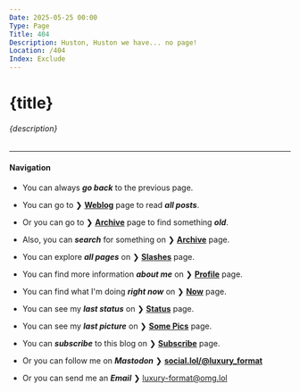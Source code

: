 ```yaml
---
Date: 2025-05-25 00:00
Type: Page
Title: 404
Description: Huston, Huston we have... no page!
Location: /404
Index: Exclude
---
```


# {title}

###### {description}

---

#### <i class="fa-solid fa-compass"></i> Navigation 

- <i class="fa-solid fa-circle-left"></i> You can always ***go back*** to the previous page.

- <i class="fa-solid fa-newspaper"></i> You can go to ❯ [**Weblog**](/) page to read ***all posts***.

- <i class="fa-solid fa-box-archive"></i> Or you can go to ❯ [**Archive**](/archive) page to find something ***old***.

- <i class="fa-solid fa-magnifying-glass"></i> Also, you can ***search*** for something on ❯ [**Archive**](/archive) page.

- <i class="fa-solid fa-copy"></i> You can explore ***all pages*** on ❯ [**Slashes**](/slashesh) page.

- <i class="fa-solid fa-circle-user"></i> You can find more information ***about me*** on ❯ [**Profile**](/profile) page.

- <i class="fa-solid fa-clock"></i> You can find what I'm doing ***right now*** on ❯ [**Now**](/now) page.

- <i class="fa-solid fa-comment-dots"></i> You can see my ***last status*** on ❯ [**Status**](/status) page.

- <i class="fa-solid fa-image"></i> You can see my ***last picture*** on ❯ [**Some Pics**](/some-pics) page.

- <i class="fa-solid fa-rss"></i> You can ***subscribe*** to this blog on ❯ [**Subscribe**](/subscribe) page.

- <i class="fa-solid fa-person-circle-check"></i> Or you can follow me on <i class="fa-brands fa-mastodon"></i> ***Mastodon*** ❯ [**social.lol/@luxury_format**](https://social.lol/@luxury_format)

- <i class="fa-solid fa-envelope"></i> Or you can send me an ***Email*** ❯ [luxury-format@omg.lol](mailto:luxury-format@omg.lol)
